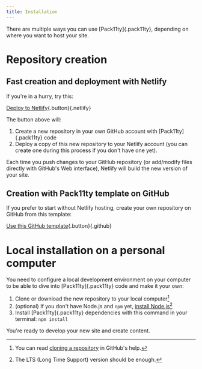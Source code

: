 ```yaml
---
title: Installation
---
```


There are multiple ways you can use [Pack11ty]{.pack11ty}, depending on where you want to host your site.

# Repository creation

## Fast creation and deployment with Netlify

If you're in a hurry, try this:

[Deploy to Netlify](https://app.netlify.com/start/deploy?repository=https://github.com/nhoizey/pack11ty&stack=cms){.button}{.netlify}

The button above will:

1. Create a new repository in your own GitHub account with [Pack11ty]{.pack11ty} code
1. Deploy a copy of this new repository to your Netlify account (you can create one during this process if you don't have one yet).

Each time you push changes to your GitHub repository (or add/modify files directly with GitHub's Web interface), Netlify will build the new version of your site.

## Creation with Pack11ty template on GitHub

If you prefer to start without Netlify hosting, create your own repository on GitHub from this template:

[Use this GitHub template](https://github.com/nhoizey/pack11ty/generate){.button}{.github}

# Local installation on a personal computer

You need to configure a local development environment on your computer to be able to dive into [Pack11ty]{.pack11ty} code and make it your own:

1. Clone or download the new repository to your local computer[^clone]
1. (optional) If you don't have Node.js and `npm` yet, [install Node.js](https://nodejs.org/en/)[^lts]
1. Install [Pack11ty]{.pack11ty} dependencies with this command in your terminal: `npm install`

[^clone]: You can read [cloning a repository](https://help.github.com/en/github/creating-cloning-and-archiving-repositories/cloning-a-repository) in GitHub's help.
[^lts]: The LTS (Long Time Support) version should be enough.

You're ready to develop your new site and create content.
